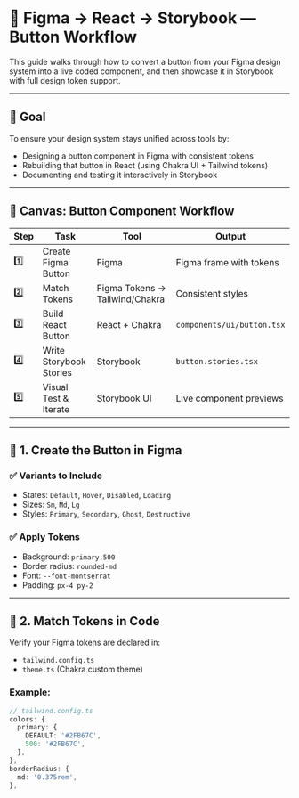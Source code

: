 # 🧭 Figma → React → Storybook — Button Workflow

This guide walks through how to convert a button from your Figma design system into a live coded component, and then showcase it in Storybook with full design token support.

---

## 🎯 Goal

To ensure your design system stays unified across tools by:

- Designing a button component in Figma with consistent tokens
- Rebuilding that button in React (using Chakra UI + Tailwind tokens)
- Documenting and testing it interactively in Storybook

---

## 🧱 Canvas: Button Component Workflow

| Step | Task | Tool | Output |
|------|------|------|--------|
| 1️⃣ | Create Figma Button | Figma | Figma frame with tokens |
| 2️⃣ | Match Tokens | Figma Tokens → Tailwind/Chakra | Consistent styles |
| 3️⃣ | Build React Button | React + Chakra | `components/ui/button.tsx` |
| 4️⃣ | Write Storybook Stories | Storybook | `button.stories.tsx` |
| 5️⃣ | Visual Test & Iterate | Storybook UI | Live component previews |

---

## 🔧 1. Create the Button in Figma

### ✅ Variants to Include
- States: `Default`, `Hover`, `Disabled`, `Loading`
- Sizes: `Sm`, `Md`, `Lg`
- Styles: `Primary`, `Secondary`, `Ghost`, `Destructive`

### ✅ Apply Tokens
- Background: `primary.500`
- Border radius: `rounded-md`
- Font: `--font-montserrat`
- Padding: `px-4 py-2`

---

## 🧩 2. Match Tokens in Code

Verify your Figma tokens are declared in:

- `tailwind.config.ts`
- `theme.ts` (Chakra custom theme)

### Example:
```ts
// tailwind.config.ts
colors: {
  primary: {
    DEFAULT: '#2FB67C',
    500: '#2FB67C',
  },
},
borderRadius: {
  md: '0.375rem',
},
